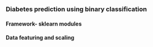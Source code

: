### Diabetes prediction using binary classification
#### Framework- sklearn modules
#### Data featuring and scaling
